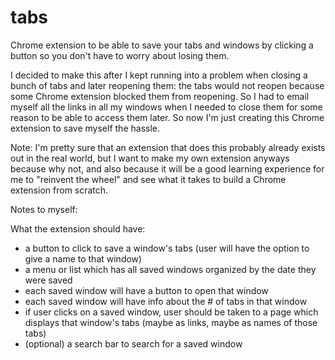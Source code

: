 # tabs

Chrome extension to be able to save your tabs and windows by clicking a button so you don't have to worry about losing them. 

I decided to make this after I kept running into a problem when closing a bunch of tabs and later reopening them: the tabs would not reopen because some Chrome extension blocked them from reopening. So I had to email myself all the links in all my windows when I needed to close them for some reason to be able to access them later. So now I'm just creating this Chrome extension to save myself the hassle. 

Note: I'm pretty sure that an extension that does this probably already exists out in the real world, but I want to make my own extension anyways because why not, and also because it will be a good learning experience for me to "reinvent the wheel" and see what it takes to build a Chrome extension from scratch.


Notes to myself: 

What the extension should have: 
- a button to click to save a window's tabs (user will have the option to give a name to that window)
- a menu or list which has all saved windows organized by the date they were saved 
- each saved window will have a button to open that window
- each saved window will have info about the # of tabs in that window
- if user clicks on a saved window, user should be taken to a page which displays that window's tabs (maybe as links, maybe as names of those tabs)
- (optional) a search bar to search for a saved window
